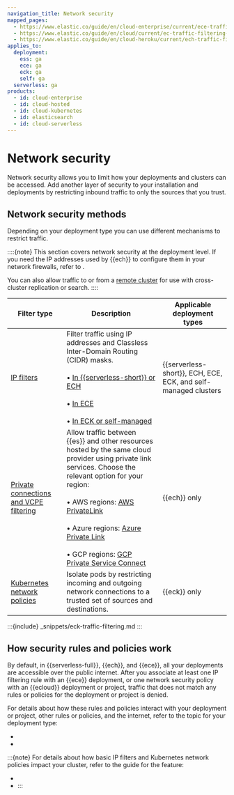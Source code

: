 ```yaml
---
navigation_title: Network security
mapped_pages:
  - https://www.elastic.co/guide/en/cloud-enterprise/current/ece-traffic-filtering-deployment-configuration.html
  - https://www.elastic.co/guide/en/cloud/current/ec-traffic-filtering-deployment-configuration.html
  - https://www.elastic.co/guide/en/cloud-heroku/current/ech-traffic-filtering-deployment-configuration.html
applies_to:
  deployment:
    ess: ga
    ece: ga
    eck: ga
    self: ga
  serverless: ga
products:
  - id: cloud-enterprise
  - id: cloud-hosted
  - id: cloud-kubernetes
  - id: elasticsearch
  - id: cloud-serverless
---
```


# Network security

Network security allows you to limit how your deployments and clusters can be accessed. Add another layer of security to your installation and deployments by restricting inbound traffic to only the sources that you trust.

## Network security methods

Depending on your deployment type you can use different mechanisms to restrict traffic.

::::{note}
This section covers network security at the deployment level. If you need the IP addresses used by {{ech}} to configure them in your network firewalls, refer to [](./elastic-cloud-static-ips.md).

You can also allow traffic to or from a [remote cluster](/deploy-manage/remote-clusters.md) for use with cross-cluster replication or search.
::::

| Filter type | Description | Applicable deployment types |
| --- | --- | --- |
| [IP filters](ip-traffic-filtering.md) | Filter traffic using IP addresses and Classless Inter-Domain Routing (CIDR) masks.<br><br>• [In {{serverless-short}} or ECH](/deploy-manage/security/ip-filtering-cloud.md)<br><br>• [In ECE](/deploy-manage/security/ip-filtering-ece.md)<br><br>• [In ECK or self-managed](/deploy-manage/security/ip-filtering-basic.md) | {{serverless-short}}, ECH, ECE, ECK, and self-managed clusters |
| [Private connections and VCPE filtering](/deploy-manage/security/private-link-traffic-filters.md) | Allow traffic between {{es}} and other resources hosted by the same cloud provider using private link services. Choose the relevant option for your region:<br><br>• AWS regions: [AWS PrivateLink](/deploy-manage/security/aws-privatelink-traffic-filters.md)<br><br>• Azure regions: [Azure Private Link](/deploy-manage/security/azure-private-link-traffic-filters.md)<br><br>• GCP regions: [GCP Private Service Connect](/deploy-manage/security/gcp-private-service-connect-traffic-filters.md) | {{ech}} only |
| [Kubernetes network policies](/deploy-manage/security/k8s-network-policies.md) | Isolate pods by restricting incoming and outgoing network connections to a trusted set of sources and destinations. | {{eck}} only |

:::{include} _snippets/eck-traffic-filtering.md
:::

## How security rules and policies work

By default, in {{serverless-full}}, {{ech}}, and {{ece}}, all your deployments are accessible over the public internet. After you associate at least one IP filtering rule with an {{ece}} deployment, or one network security policy with an {{ecloud}} deployment or project, traffic that does not match any rules or policies for the deployment or project is denied.

For details about how these rules and policies interact with your deployment or project, other rules or policies, and the internet, refer to the topic for your deployment type:

* [](network-security-policies.md)
* [](ece-filter-rules.md)

:::{note}
For details about how basic IP filters and Kubernetes network policies impact your cluster, refer to the guide for the feature: 

* [](/deploy-manage/security/ip-filtering-basic.md)
* [](/deploy-manage/security/k8s-network-policies.md) 
:::